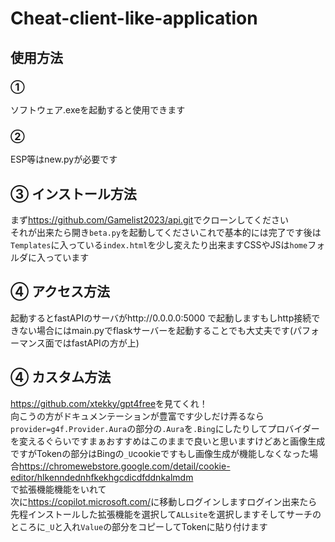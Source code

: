 # Cheat-client-like-application


## 使用方法

### ①
ソフトウェア.exeを起動すると使用できます
### ②
ESP等はnew.pyが必要です

## ③ インストール方法
まず<a href="https://github.com/Gamelist2023/api.git">https://github.com/Gamelist2023/api.git</a>でクローンしてください<br>それが出来たら開き`beta.py`を起動してくださいこれで基本的には完了です後は`Templates`に入っている`index.html`を少し変えたり出来ますCSSやJSは`home`フォルダに入っています
## ④ アクセス方法
起動するとfastAPIのサーバがhttp://0.0.0.0:5000 で起動しますもしhttp接続できない場合にはmain.pyでflaskサーバーを起動することでも大丈夫です(パフォーマンス面ではfastAPIの方が上)
## ④ カスタム方法
<a href="https://github.com/xtekky/gpt4free">https://github.com/xtekky/gpt4free</a>を見てくれ！<br>向こうの方がドキュメンテーションが豊富です少しだけ弄るなら<code>provider=g4f.Provider.Aura</code>の部分の<code>.Aura</code>を<code>.Bing</code>にしたりしてプロバイダーを変えるぐらいですまぁおすすめはこのままで良いと思いますけどあと画像生成ですがTokenの部分はBingの<code>_U</code>cookieですもし画像生成が機能しなくなった場合<a href="https://chromewebstore.google.com/detail/cookie-editor/hlkenndednhfkekhgcdicdfddnkalmdm">https://chromewebstore.google.com/detail/cookie-editor/hlkenndednhfkekhgcdicdfddnkalmdm</a><br>で拡張機能機能をいれて<br>次に<a href="https://copilot.microsoft.com/">https://copilot.microsoft.com/</a>に移動しログインしますログイン出来たら先程インストールした拡張機能を選択して<code>ALLsite</code>を選択しますそしてサーチのところに<code>_U</code>と入れ<code>Value</code>の部分をコピーしてTokenに貼り付けます

